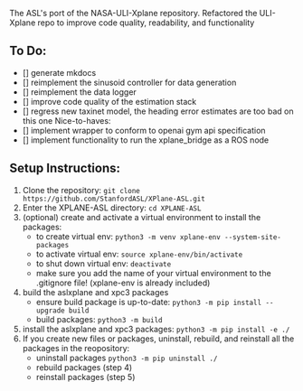 The ASL's port of the NASA-ULI-Xplane repository. Refactored the ULI-Xplane repo to improve code quality, readability, and functionality

## To Do:
- [] generate mkdocs
- [] reimplement the sinusoid controller for data generation
- [] reimplement the data logger
- [] improve code quality of the estimation stack
- [] regress new taxinet model, the heading error estimates are too bad on this one
Nice-to-haves:
- [] implement wrapper to conform to openai gym api specification
- [] implement functionality to run the xplane_bridge as a ROS node


## Setup Instructions:
1. Clone the repository: `git clone https://github.com/StanfordASL/XPlane-ASL.git`
2. Enter the XPLANE-ASL directory: `cd XPLANE-ASL`
3. (optional) create and activate a virtual environment to install the packages:
    - to create virtual env: `python3 -m venv xplane-env --system-site-packages`
    - to activate virtual env: `source xplane-env/bin/activate`
    - to shut down virtual env: `deactivate`
    - make sure you add the name of your virtual environment to the .gitignore file! (xplane-env is already included)
4. build the aslxplane and xpc3 packages
    - ensure build package is up-to-date: `python3 -m pip install --upgrade build`
    - build packages: `python3 -m build`
5. install the aslxplane and xpc3 packages: `python3 -m pip install -e ./`
6. If you create new files or packages, uninstall, rebuild, and reinstall all the packages in the reopository:
    - uninstall packages `python3 -m pip uninstall ./`
    - rebuild packages (step 4)
    - reinstall packages (step 5)
